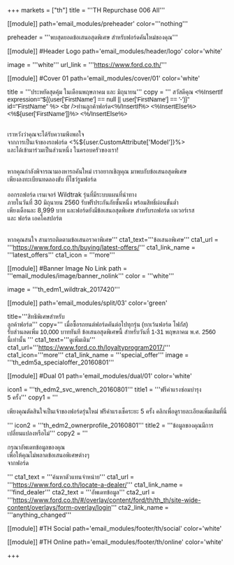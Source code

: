 +++
markets = ["th"]
title = '''TH Repurchase 006 All'''

[[module]]
path='email_modules/preheader'
color='''nothing'''

preheader = '''พบสุดยอดข้อเสนอสุดพิเศษ สำหรับฟอร์ดคันใหม่ของคุณ'''

[[module]] #Header Logo
path='email_modules/header/logo'
color='white'

  image = '''white'''
  url_link = '''https://www.ford.co.th/'''

[[module]] #Cover 01
path='email_modules/cover/01'
color='white'

  title = '''<span style="font-family:Tahoma, Verdana, Sans-serif;">ประหยัดสุดคุ้ม ในเดือนพฤษภาคม และ มิถุนายน</span>'''
  copy = '''<span style="font-family:Tahoma, Verdana, Sans-serif;">
  สวัสดีคุณ <%InsertIf expression="${(user['FirstName'] == null || user['FirstName'] == '-')}" id="FirstName" %>
  <br />ท่านลูกค้าฟอร์ด<%/InsertIf%> <%InsertElse%> <%${user['FirstName']}%> <%/InsertElse%><br /><br />

  <span style="white-space:nowrap;">เราหวังว่าคุณจะได้รับความพึงพอใจ</span>
  <span style="white-space:nowrap;">จากการเป็นเจ้าของรถฟอร์ด <%${user.CustomAttribute['Model']}%> </span><br />
  <span style="white-space:nowrap;">และได้เข้ามาร่วมเป็นส่วนหนึ่ง</span>
  <span style="white-space:nowrap;">ในครอบครัวของเรา!</span><br /><br />

  <span style="white-space:nowrap;">หากคุณกำลังพิจารณามองหารถคันใหม่</span>
  <span style="white-space:nowrap;">เราอยากเชิญคุณ</span>
  <span style="white-space:nowrap;">มาพบกับข้อเสนอสุดพิเศษ</span> 
  <span style="white-space:nowrap;">เพียงลงทะเบียนทดลองขับ</span> 
  <span style="white-space:nowrap;">ที่โชว์รูมฟอร์ด</span><br /><br />
  <span style="white-space:nowrap;">ออกรถฟอร์ด เรนเจอร์ Wildtrak</span>
  <span style="white-space:nowrap;">รุ่นที่มีระบบแผนที่นำทาง</span>  
  <span style="white-space:nowrap;">ภายในวันที่ 30 มิถุนายน 2560</span>
  <span style="white-space:nowrap;">รับฟรีประกันภัยชั้นหนึ่ง</span>
  <span style="white-space:nowrap;">พร้อมสิทธิ์ผ่อนขั้นต่ำ</span>
  <span style="white-space:nowrap;">เพียงเดือนละ 8,999 บาท</span> 
  <span style="white-space:nowrap;">และฟอร์ดยังมีข้อเสนอสุดพิเศษ</span>
  <span style="white-space:nowrap;">สำหรับรถฟอร์ด เอเวอร์เรส</span> 
  <span style="white-space:nowrap;">และ ฟอร์ด เอคโคสปอร์ต</span><br /><br />

  <span style="white-space:nowrap;">หากคุณสนใจ</span>
  <span style="white-space:nowrap;">สามารถติดตามข้อเสนอราคาพิเศษ</span></span>'''
  cta1_text='''<span style="font-family:Tahoma, Verdana, Sans-serif">ข้อเสนอพิเศษ</span>'''
  cta1_url = '''https://www.ford.co.th/buying/latest-offers/'''
  cta1_link_name = '''latest_offers'''
  cta1_icon = '''more'''

[[module]] #Banner Image No Link
path = '''email_modules/image/banner_nolink'''
color = '''white'''

  image = '''th_edm1_wildtrak_2017420'''

[[module]]
path='email_modules/split/03'
color='green'

title='''<span style="font-family:Tahoma, Verdana, Sans-serif">สิทธิพิเศษสำหรับ<br />ลูกค้าฟอร์ด</span>'''
copy='''<span style="font-family:Tahoma, Verdana, Sans-serif;">
  <span style="white-space:nowrap;">เมื่อซื้อรถยนต์ฟอร์ดคันต่อไปทุกรุ่น</span> 
  <span style="white-space:nowrap;">(ยกเว้นฟอร์ด โฟกัส)</span> 
  <span style="white-space:nowrap;">รับส่วนลดเพิ่ม 10,000 บาททันที</span> 
  <span style="white-space:nowrap;">ข้อเสนอสุดพิเศษนี้</span> 
  <span style="white-space:nowrap;">สำหรับวันที่ 1-31 พฤษภาคม พ.ศ. 2560</span> 
  <span style="white-space:nowrap;">นี้เท่านั้น</span> 
</span>'''
cta1_text='''<span style="font-family:Tahoma, Verdana, Sans-serif">ดูเพิ่มเติม</span>'''
cta1_url='''https://www.ford.co.th/loyaltyprogram2017/'''
cta1_icon='''more'''
cta1_link_name = '''special_offer'''
image = '''th_edm5a_specialoffer_20160801'''

[[module]] #Dual 01
path='email_modules/dual/01'
color='white'

  icon1 = '''th_edm2_svc_wrench_20160801'''
  title1 = '''<span style="font-family:Tahoma, Verdana, Sans-serif">ฟรีค่าแรงซ่อมบำรุง<br />5 ครั้ง</span>'''
  copy1 = '''<span style="font-family:Tahoma, Verdana, Sans-serif">
  
<span style=" white-space:nowrap;">เพียงคุณตัดสินใจเป็นเจ้าของฟอร์ดรุ่นใหม่</span> 
<span style=" white-space:nowrap;">ฟรีค่าแรงเช็คระยะ 5 ครั้ง</span> 
<span style=" white-space:nowrap;">คลิกเพื่อดูรายละเอียดเพิ่มเติมที่นี่</span>

</span>'''
  icon2 = '''th_edm2_ownerprofile_20160801'''
  title2 = '''<span style="font-family:Tahoma, Verdana, Sans-serif">ข้อมูลของคุณมีการ<br />เปลี่ยนแปลงหรือไม่</span>'''
  copy2 = '''<span style="font-family:Tahoma, Verdana, Sans-serif">
  
กรุณาอัพเดทข้อมูลของคุณ <br />
<span style=" white-space:nowrap;">เพื่อให้คุณ</span><span style=" white-space:nowrap;">ไม่พลาด</span><span style=" white-space:nowrap;">ข้อเสนอ</span><span style=" white-space:nowrap;">พิเศษ</span>ต่างๆ <br />
<span style=" white-space:nowrap;">จากฟอร์ด</span>
  
</span>'''
  cta1_text = '''<span style="font-family:Tahoma, Verdana, Sans-serif">ค้นหาตัวแทนจำหน่าย</span>'''
  cta1_url = '''https://www.ford.co.th/locate-a-dealer/'''
  cta1_link_name = '''find_dealer'''
  cta2_text = '''<span style="font-family:Tahoma, Verdana, Sans-serif">อัพเดทข้อมูล</span>'''
  cta2_url = '''https://www.ford.co.th/#/overlay/content/ford/th/th_th/site-wide-content/overlays/form-overlay/login'''
  cta2_link_name = '''anything_changed'''


[[module]] #TH Social
path='email_modules/footer/th/social'
color='white'

[[module]] #TH Online
path='email_modules/footer/th/online'
color='white'

+++